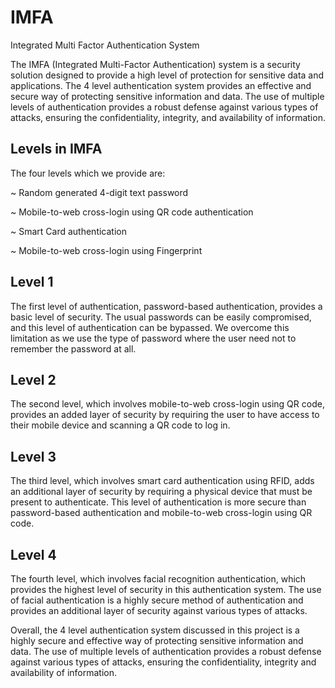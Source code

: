 # IMFA
Integrated Multi Factor Authentication System 

The IMFA (Integrated Multi-Factor Authentication) system is a security solution designed to provide a high level of protection for sensitive data and applications. The 4 level authentication system provides an effective and secure way of protecting sensitive information and data. The use of multiple levels of authentication provides a robust defense against various types of attacks, ensuring the confidentiality, integrity, and availability of information.

## Levels in IMFA
The four levels which we provide are:

~ Random generated 4-digit text password

~ Mobile-to-web cross-login using QR code authentication

~ Smart Card authentication

~ Mobile-to-web cross-login using Fingerprint 

## Level 1
The first level of authentication, password-based authentication, provides a basic level of security. The usual passwords can be easily compromised, and this level of authentication can be bypassed. We overcome this limitation as we use the type of password where the user need not to remember the password at all. 

## Level 2
The second level, which involves mobile-to-web cross-login using QR code, provides an added layer of security by requiring the user to have access to their mobile device and scanning a QR code to log in.

## Level 3
The third level, which involves smart card authentication using RFID, adds an additional layer of security by requiring a physical device that must be present to authenticate. This level of authentication is more secure than password-based authentication and mobile-to-web cross-login using QR code.

## Level 4
The fourth level, which involves facial recognition authentication, which provides the highest level of security in this authentication system. The use of facial authentication is a highly secure method of authentication and provides an additional layer of security against various types of attacks.

Overall, the 4 level authentication system discussed in this project is a highly secure and effective way of protecting sensitive information and data. The use of multiple levels of authentication provides a robust defense against various types of attacks, ensuring the confidentiality, integrity and availability of information.

